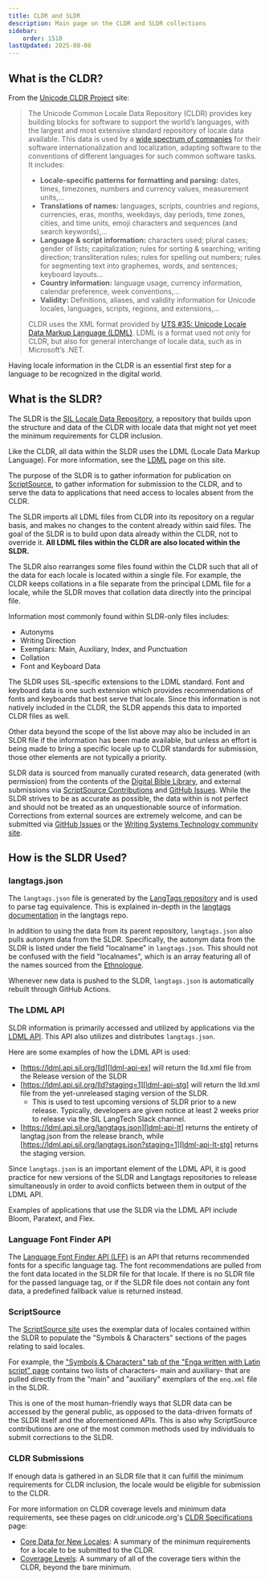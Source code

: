 ```yaml
---
title: CLDR and SLDR
description: Main page on the CLDR and SLDR collections 
sidebar:
    order: 1510
lastUpdated: 2025-08-08
---
```


## What is the CLDR?

From the [Unicode CLDR Project][uni-cldr-project] site:
 
> The Unicode Common Locale Data Repository (CLDR) provides key building blocks for software to support the world’s languages, with the largest and most extensive standard repository of locale data available. This data is used by a [wide spectrum of companies](https://cldr.unicode.org/#who-uses-cldr) for their software internationalization and localization, adapting software to the conventions of different languages for such common software tasks. It includes:
> 
> - **Locale-specific patterns for formatting and parsing:** dates, times, timezones, numbers and currency values, measurement units,…
> - **Translations of names:** languages, scripts, countries and regions, currencies, eras, months, weekdays, day periods, time zones, cities, and time units, emoji characters and sequences (and search keywords),…
> - **Language & script information:** characters used; plural cases; gender of lists; capitalization; rules for sorting & searching; writing direction; transliteration rules; rules for spelling out numbers; rules for segmenting text into graphemes, words, and sentences; keyboard layouts…
> - **Country information:** language usage, currency information, calendar preference, week conventions,…
> - **Validity:** Definitions, aliases, and validity information for Unicode locales, languages, scripts, regions, and extensions,…
> 
> CLDR uses the XML format provided by [UTS #35: Unicode Locale Data Markup Language (LDML)][uts35]. LDML is a format used not only for CLDR, but also for general interchange of locale data, such as in Microsoft’s .NET.

Having locale information in the CLDR is an essential first step for a language to be recognized in the digital world. 

## What is the SLDR?

The SLDR is the [SIL Locale Data Repository][sldr-repo], a repository that builds upon the structure and data of the CLDR with locale data that might not yet meet the minimum requirements for CLDR inclusion. 

Like the CLDR, all data within the SLDR uses the LDML (Locale Data Markup Language). For more information, see the [LDML][ldml] page on this site. 

The purpose of the SLDR is to gather information for publication on [ScriptSource][scriptsource], to gather information for submission to the CLDR, and to serve the data to applications that need access to locales absent from the CLDR.

The SLDR imports all LDML files from CLDR into its repository on a regular basis, and makes no changes to the content already within said files. The goal of the SLDR is to build upon data already within the CLDR, not to override it. **All LDML files within the CLDR are also located within the SLDR.** 

The SLDR also rearranges some files found within the CLDR such that all of the data for each locale is located within a single file. For example, the CLDR keeps collations in a file separate from the principal LDML file for a locale, while the SLDR moves that collation data directly into the principal file.  

Information most commonly found within SLDR-only files includes:
- Autonyms
- Writing Direction
- Exemplars: Main, Auxiliary, Index, and Punctuation
- Collation
- Font and Keyboard Data

The SLDR uses SIL-specific extensions to the LDML standard. Font and keyboard data is one such extension which provides recommendations of fonts and keyboards that best serve that locale. Since this information is not natively included in the CLDR, the SLDR appends this data to imported CLDR files as well. 

Other data beyond the scope of the list above may also be included in an SLDR file if the information has been made available, but unless an effort is being made to bring a specific locale up to CLDR standards for submission, those other elements are not typically a priority.

SLDR data is sourced from manually curated research, data generated (with permission) from the contents of the [Digital Bible Library][dbl], and external submissions via [ScriptSource Contributions][ss-contrib] and [GitHub Issues][sldr-issues]. While the SLDR strives to be as accurate as possible, the data within is not perfect and should not be treated as an unquestionable source of information. Corrections from external sources are extremely welcome, and can be submitted via [GitHub Issues][sldr-issues] or the [Writing Systems Technology community site][comsite]. 

## How is the SLDR Used?

### langtags.json

The `langtags.json` file is generated by the [LangTags repository][langtag] and is used to parse tag equivalence. This is explained in-depth in the [langtags documentation][langtags-md] in the langtags repo. 

In addition to using the data from its parent repository, `langtags.json` also pulls autonym data from the SLDR. Specifically, the autonym data from the SLDR is listed under the field "localname" in `langtags.json`. This should not be confused with the field "localnames", which is an array featuring all of the names sourced from the [Ethnologue][ethnologue]. 

Whenever new data is pushed to the SLDR, `langtags.json` is automatically rebuilt through GitHub Actions. 

### The LDML API

SLDR information is primarily accessed and utilized by applications via the [LDML API][ldml-api]. This API also utilizes and distributes `langtags.json`.

Here are some examples of how the LDML API is used:
- [https://ldml.api.sil.org/lld][ldml-api-ex] will return the lld.xml file from the Release version of the SLDR
- [https://ldml.api.sil.org/lld?staging=1][ldml-api-stg] will return the lld.xml file from the yet-unreleased staging version of the SLDR. 
  - This is used to test upcoming versions of SLDR prior to a new release. Typically, developers are given notice at least 2 weeks prior to release via the SIL LangTech Slack channel. 
- [https://ldml.api.sil.org/langtags.json][ldml-api-lt]  returns the entirety of langtag.json from the release branch, while [https://ldml.api.sil.org/langtags.json?staging=1][ldml-api-lt-stg] returns the staging version.

Since `langtags.json` is an important element of the LDML API, it is good practice for new versions of the SLDR and Langtags repositories to release simultaneously in order to avoid conflicts between them in output of the LDML API. 

Examples of applications that use the SLDR via the LDML API include Bloom, Paratext, and Flex. 

### Language Font Finder API

The [Language Font Finder API (LFF)][lff] is an API that returns recommended fonts for a specific language tag. The font recommendations are pulled from the font data located in the SLDR file for that locale. If there is no SLDR file for the passed language tag, or if the SLDR file does not contain any font data, a predefined fallback value is returned instead. 

### ScriptSource

The [ScriptSource site][scriptsource] uses the exemplar data of locales contained within the SLDR to populate the "Symbols & Characters" sections of the pages relating to said locales. 

For example, the ["Symbols & Characters" tab of the "Enga written with Latin script" page][ss-example] contains two lists of characters- main and auxiliary- that are pulled directly from the "main" and "auxiliary" exemplars of the `enq.xml` file in the SLDR. 

This is one of the most human-friendly ways that SLDR data can be accessed by the general public, as opposed to the data-driven formats of the SLDR itself and the aforementioned APIs. This is also why ScriptSource contributions are one of the most common methods used by individuals to submit corrections to the SLDR. 

### CLDR Submissions

If enough data is gathered in an SLDR file that it can fulfill the minimum requirements for CLDR inclusion, the locale would be eligible for submission to the CLDR. 

For more information on CLDR coverage levels and minimum data requirements, see these pages on cldr.unicode.org's [CLDR Specifications][uni-cldr] page:
- [Core Data for New Locales][core-data]: A summary of the minimum requirements for a locale to be submitted to the CLDR.
- [Coverage Levels][coverage]: A summary of all of the coverage tiers within the CLDR, beyond the bare minimum. 


[comsite]: https://community.software.sil.org/c/writing-systems/47
[core-data]: https://cldr.unicode.org/index/cldr-spec/core-data-for-new-locales
[coverage]: https://cldr.unicode.org/index/cldr-spec/coverage-levels
[dbl]: https://thedigitalbiblelibrary.org/ 
[ethnologue]: https://www.ethnologue.com/
[langtag]: /topics/writingsystems/language-tagging
[langtags-md]: https://github.com/silnrsi/langtags/blob/master/doc/langtags.md
[ldml-api-ex]: https://ldml.api.sil.org/lld
[ldml-api-lt-stg]: https://ldml.api.sil.org/langtags.json?staging=1
[ldml-api-lt]: https://ldml.api.sil.org/langtags.json
[ldml-api-stg]: https://ldml.api.sil.org/lld?staging=1
[ldml-api]: https://ldml.api.sil.org/
[ldml]: /topics/writingsystems/ldml
[lff]: https://github.com/silnrsi/langfontfinder/tree/main
[scriptsource]: https://scriptsource.org
[sldr-issues]: https://github.com/silnrsi/sldr/issues
[sldr-repo]: https://github.com/silnrsi/sldr
[ss-contrib]: https://scriptsource.org/entry/tx7kq3wgzd
[ss-example]: https://scriptsource.org/cms/scripts/page.php?item_id=wrSys_detail_sym&uid=rfsnw2cbyd
[uni-cldr-project]: https://cldr.unicode.org/
[uni-cldr]: https://cldr.unicode.org/index/cldr-spec
[uts35]: https://www.unicode.org/reports/tr35/
